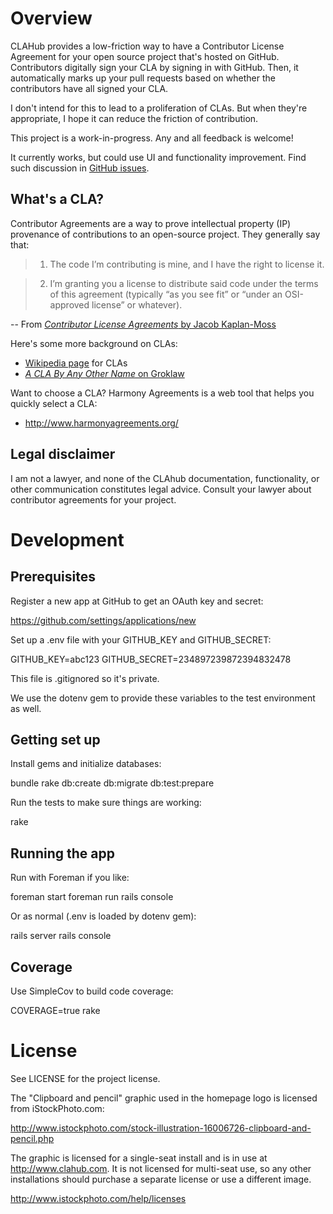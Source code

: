 Overview
================

CLAHub provides a low-friction way to have a Contributor License Agreement for
your open source project that's hosted on GitHub.  Contributors digitally sign
your CLA by signing in with GitHub.  Then, it automatically marks up your pull
requests based on whether the contributors have all signed your CLA.

I don't intend for this to lead to a proliferation of CLAs.  But when they're
appropriate, I hope it can reduce the friction of contribution.

This project is a work-in-progress.  Any and all feedback is welcome!

It currently works, but could use UI and functionality improvement.  Find
such discussion in [GitHub issues](https://github.com/jasonm/clahub/issues).

What's a CLA?
-------------
Contributor Agreements are a way to prove intellectual property (IP) provenance
of contributions to an open-source project.  They generally say that:

> 1. The code I’m contributing is mine, and I have the right to license it.

> 2. I’m granting you a license to distribute said code under the terms of this
> agreement (typically “as you see fit” or “under an OSI-approved license” or
> whatever).

-- From [_Contributor License Agreements_ by Jacob Kaplan-Moss](http://jacobian.org/writing/contributor-license-agreements/)

Here's some more background on CLAs:

* [Wikipedia page](http://en.wikipedia.org/wiki/Contributor_License_Agreement) for CLAs
* [_A CLA By Any Other Name_ on Groklaw](http://www.groklaw.net/article.php?story=20110524120303815)

Want to choose a CLA?  Harmony Agreements is a web tool that helps you quickly select a CLA:
* <http://www.harmonyagreements.org/>

Legal disclaimer
----------------
I am not a lawyer, and none of the CLAhub documentation, functionality, or
other communication constitutes legal advice.  Consult your lawyer about
contributor agreements for your project.

Development
================

Prerequisites
----------------

Register a new app at GitHub to get an OAuth key and secret:

https://github.com/settings/applications/new

Set up a .env file with your GITHUB_KEY and GITHUB_SECRET:

  GITHUB_KEY=abc123
  GITHUB_SECRET=234897239872394832478

This file is .gitignored so it's private.

We use the dotenv gem to provide these variables to the test environment as
well.

Getting set up
----------------

Install gems and initialize databases:

  bundle
  rake db:create db:migrate db:test:prepare

Run the tests to make sure things are working:

  rake

Running the app
----------------

Run with Foreman if you like:

  foreman start
  foreman run rails console

Or as normal (.env is loaded by dotenv gem):

  rails server
  rails console

Coverage
----------------

Use SimpleCov to build code coverage:

  COVERAGE=true rake

License
================

See LICENSE for the project license.

The "Clipboard and pencil" graphic used in the homepage logo is
licensed from iStockPhoto.com:

http://www.istockphoto.com/stock-illustration-16006726-clipboard-and-pencil.php

The graphic is licensed for a single-seat install and is in use at
http://www.clahub.com.  It is not licensed for multi-seat use, so any
other installations should purchase a separate license or use a different
image.

http://www.istockphoto.com/help/licenses
